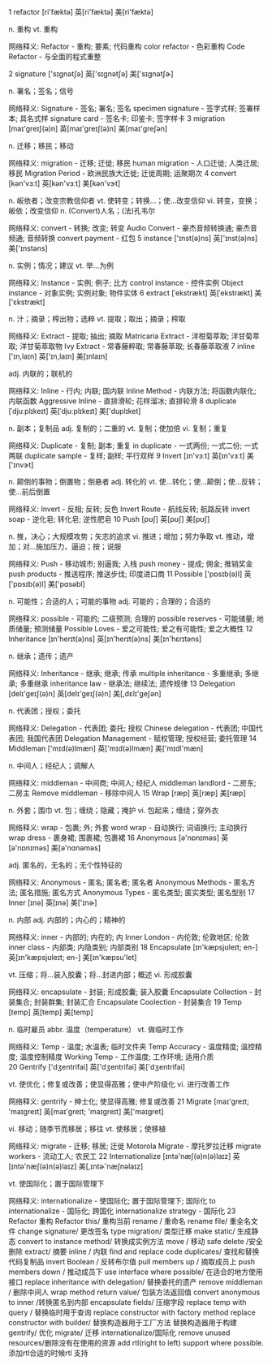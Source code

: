 1   refactor
  [ri'fæktə]  英[ri'fæktə]  美[ri'fæktə]

  n. 重构
  vt. 重构

  网络释义:
  Refactor - 重构; 要素; 代码重构
  color refactor - 色彩重构
  Code Refactor - 与全面的程式重整

2   signature
  ['sɪgnətʃə]  英['sɪgnətʃə]  美['sɪgnətʃɚ]

  n. 署名；签名；信号

  网络释义:
  Signature - 签名; 署名; 签名
  specimen signature - 签字式样; 签署样本; 具名式样
  signature card - 签名卡; 印鉴卡; 签字样卡
3   migration
  [maɪ'greɪʃ(ə)n]  英[maɪ'greɪʃ(ə)n]  美[maɪ'ɡreʃən]

  n. 迁移；移民；移动

  网络释义:
  migration - 迁移; 迁徙; 移民
  human migration - 人口迁徙; 人类迁居; 移民
  Migration Period - 欧洲民族大迁徙; 迁徙周期; 运聚期次
4    convert
   [kən'vɜːt]  英[kən'vɜːt]  美[kən'vɝt]

   n. 皈依者；改变宗教信仰者
   vt. 使转变；转换…；使…改变信仰
   vi. 转变，变换；皈依；改变信仰
   n. (Convert)人名；(法)孔韦尔

   网络释义:
   convert - 转换; 改变; 转变
   Audio Convert - 豪杰音频转换通; 豪杰音频通; 音频转换
   convert payment - 红包
5    instance
   ['ɪnst(ə)ns]  英['ɪnst(ə)ns]  美['ɪnstəns]

   n. 实例；情况；建议
   vt. 举...为例

   网络释义:
   Instance - 实例; 例子; 比方
   control instance - 控件实例
   Object instance - 对象实例; 实例对象; 物件实体
6   extract
  [ˈekstrækt]  英[ˈekstrækt]  美['ɛkstrækt]

  n. 汁；摘录；榨出物；选粹
  vt. 提取；取出；摘录；榨取

  网络释义:
  Extract - 提取; 抽出; 摘取
  Matricaria Extract - 洋柑菊萃取; 洋甘菊萃取; 洋甘菊萃取物
  Ivy Extract - 常春藤粹取; 常春藤萃取; 长春藤萃取液
7   inline
  ['ɪn,laɪn]  英['ɪn,laɪn]  美[ɪnlaɪn]

  adj. 内联的；联机的

  网络释义:
  Inline - 行内; 内联; 国内联
  Inline Method - 内联方法; 将函数内联化; 内联函数
  Aggressive Inline - 直排滑轮; 花样溜冰; 直排轮滑
8   duplicate
  [ˈdjuːplɪkeɪt]  英[ˈdjuːplɪkeɪt]  美['duplɪket]

  n. 副本；复制品
  adj. 复制的；二重的
  vt. 复制；使加倍
  vi. 复制；重复

  网络释义:
  Duplicate - 复制; 副本; 重复
  in duplicate - 一式两份; 一式二份; 一式两联
  duplicate sample - 复样; 副样; 平行双样
9 Invert
  [ɪn'vɜːt]  英[ɪn'vɜːt]  美['ɪnvɝt]
  
  n. 颠倒的事物；倒置物；倒悬者
  adj. 转化的
  vt. 使…转化；使…颠倒；使…反转；使…前后倒置
  
  网络释义:
  Invert - 反相; 反转; 反色
  Invert Route - 航线反转; 航路反转
  invert soap - 逆化皂; 转化皂; 逆性肥皂
10 Push
   [pʊʃ]  英[pʊʃ]  美[pʊʃ]
   
   n. 推，决心；大规模攻势；矢志的追求
   vi. 推进；增加；努力争取
   vt. 推动，增加；对…施加压力，逼迫；按；说服
   
   网络释义:
   Push - 移动城市; 别逼我; 入栈
   push money - 提成; 佣金; 推销奖金
   push products - 推送程序; 推送步伐; 印度进口商
11 Possible
   ['pɒsɪb(ə)l]  英['pɒsɪb(ə)l]  美['pɑsəbl]
   
   n. 可能性；合适的人；可能的事物
   adj. 可能的；合理的；合适的
   
   网络释义:
   possible - 可能的; 二级预测; 合理的
   possible reserves - 可能储量; 地质储量; 预测储量
   Possible Loves - 爱之可能性; 爱之有可能性; 爱之大概性
12 Inheritance
   [ɪn'herɪt(ə)ns]  英[ɪn'herɪt(ə)ns]  美[ɪn'hɛrɪtəns]
   
   n. 继承；遗传；遗产
   
   网络释义:
   Inheritance - 继承; 继承; 传承
   multiple inheritance - 多重继承; 多继承; 多重继承
   inheritance law - 继承法; 继续法; 遗传规律
13 Delegation
   [delɪ'geɪʃ(ə)n]  英[delɪ'geɪʃ(ə)n]  美[,dɛlɪ'ɡeʃən]
   
   n. 代表团；授权；委托
   
   网络释义:
   Delegation - 代表团; 委托; 授权
   Chinese delegation - 代表团; 中国代表团; 我国代表团
   Delegation Management - 赋权管理; 授权经营; 委托管理
14 Middleman
   ['mɪd(ə)lmæn]  英['mɪd(ə)lmæn]  美['mɪdl'mæn]
   
   n. 中间人；经纪人；调解人
   
   网络释义:
   middleman - 中间商; 中间人; 经纪人
   middleman landlord - 二房东; 二房主
   Remove middleman - 移除中间人
15 Wrap
   [ræp]  英[ræp]  美[ræp]
   
   n. 外套；围巾
   vt. 包；缠绕；隐藏；掩护
   vi. 包起来；缠绕；穿外衣
   
   网络释义:
   wrap - 包裹; 外; 外套
   word wrap - 自动换行; 词语换行; 主动换行
   wrap dress - 裹身裙; 围裹裙; 包裹裙
16 Anonymous
   [ə'nɒnɪməs]  英[ə'nɒnɪməs]  美[ə'nɑnəməs]
   
   adj. 匿名的，无名的；无个性特征的
   
   网络释义:
   Anonymous - 匿名; 匿名者; 匿名者
   Anonymous Methods - 匿名方法; 匿名措施; 匿名方式
   Anonymous Types - 匿名类型; 匿实类型; 匿名型别
17 Inner
   [ɪnə]  英[ɪnə]  美['ɪnɚ]
   
   n. 内部
   adj. 内部的；内心的；精神的
   
   网络释义:
   inner - 内部的; 内在的; 内
   Inner London - 内伦敦; 伦敦地区; 伦敦
   inner class - 内部类; 内隐类别; 内部类别
18 Encapsulate
   [ɪn'kæpsjʊleɪt; en-]  英[ɪn'kæpsjʊleɪt; en-]  美[ɪn'kæpsu'let]
   
   vt. 压缩；将…装入胶囊；将…封进内部；概述
   vi. 形成胶囊
   
   网络释义:
   encapsulate - 封装; 形成胶囊; 装入胶囊
   Encapsulate Collection - 封装集合; 封装群集; 封装汇合
   Encapsulate Coolection - 封装集合
19 Temp
   [temp]  英[temp]  美[temp]
   
   n. 临时雇员
   abbr. 温度（temperature）
   vt. 做临时工作
   
   网络释义:
   Temp - 温度; 水温表; 临时文件夹
   Temp Accuracy - 温度精度; 温控精度; 温度控制精度
   Working Temp - 工作温度; 工作环境; 适用介质  
20 Gentrify
   ['dʒentrifai]  英['dʒentrifai]  美['dʒentrifai]
   
   vt. 使优化；修复或改善；使显得高雅；使中产阶级化
   vi. 进行改善工作
   
   网络释义:
   gentrify - 绅士化; 使显得高雅; 修复或改善
21 Migrate
   [maɪ'greɪt; 'maɪgreɪt]  英[maɪ'greɪt; 'maɪgreɪt]  美['maɪɡret]
   
   vi. 移动；随季节而移居；移往
   vt. 使移居；使移植
   
   网络释义:
   migrate - 迁移; 移居; 迁徙
   Motorola Migrate - 摩托罗拉迁移
   migrate workers - 流动工人; 农民工
22 Internationalize
   [ɪntə'næʃ(ə)n(ə)laɪz]  英[ɪntə'næʃ(ə)n(ə)laɪz]  美[,ɪntɚ'næʃnəlaɪz]
   
   vt. 使国际化；置于国际管理下
   
   网络释义:
   internationalize - 使国际化; 置于国际管理下; 国际化
   to internationalize - 国际化; 跨国化
   internationalize strategy - 国际化
23 
Refactor 重构
Refactor this/ 重构当前
rename / 重命名
rename file/ 重全名文件
change signature/ 更改签名
type migration/ 类型迁移
make static/ 生成静态
convert to instance method/  转换成实例方法
move / 移动
safe delete /安全删除
extract/ 摘要
inline / 内联
find and replace code duplicates/ 查找和替换代码复制品
invert Boolean / 反转布尔值
 pull members up / 摘取成员上
 push members down / 推动成员下
  use interface where possible/ 在适合的地方使用接口
  replace inheritance with delegation/ 替换委托的遗产
   remove middleman /  删除中间人
    wrap method return value/  包装方法返回值
    convert anonymous to inner /转换匿名到内部
    encapsulate fields/ 压缩字段
    replace temp with query / 替换临时用于查询
    replace constructor with factory method replace constructor with builder/ 替换构造器用于工厂方法 替换构造器用于构建
     gentrify/ 优化
      migrate/ 迁移
       internationalize/国际化
       remove unused resources/删除没有在使用的资源
       add rtl(right to left) support where possible.添加rtl合适的时候rtl 支持
